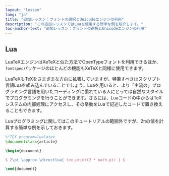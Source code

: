 ```yaml
---
layout: "lesson"
lang: "ja"
title: "追加レッスン：フォントの選択とUnicodeエンジンの利用"
description: "この追加レッスンではLuaを使用する簡単な例を紹介します。"
toc-anchor-text: "追加レッスン：フォントの選択とUnicodeエンジンの利用"
---
```


## Lua

LuaTeXエンジンはXeTeXと似た方法でOpenTypeフォントを利用できるほか、`fontspec`パッケージのほとんどの機能もXeTeXと同様に使用できます。

LuaTeXもTeXをさまざまな方向に拡張していますが、特筆すべきはスクリプト言語Luaを組み込んでいることでしょう。Luaを用いると、より「主流の」プログラミング言語を用いたコーディングに慣れている人にとっては自然なスタイルでプログラミングを行うことができます。さらには、Luaコードの中からはTeXシステムの内部処理にアクセスし、その挙動をLuaで記述したコードで置き換えることもできます。

Luaプログラミングに関してはこのチュートリアルの範囲外ですが、2πの値を計算する簡単な例を示しておきます。

```latex
%!TEX program=lualatex
\documentclass{article}

\begin{document}

$ 2\pi \approx \directlua{ tex.print(2 * math.pi) } $

\end{document}
```

